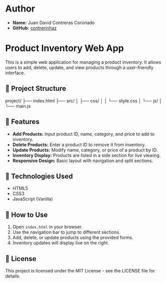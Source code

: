 # Author

- **Name:** Juan David Contreras Coronado  
- **GitHub:** [contrerinhaz](https://github.com/contrerinhaz/CRUD_INV.git)

# Product Inventory Web App

This is a simple web application for managing a product inventory. It allows users to add, delete, update, and view products through a user-friendly interface.

## 📁 Project Structure

project/
├── index.html
├── src/
│ ├── css/
│ │ └── style.css
│ └── js/
│ └── main.js


## 🚀 Features

- **Add Products:** Input product ID, name, category, and price to add to inventory.
- **Delete Products:** Enter a product ID to remove it from inventory.
- **Update Products:** Modify name, category, or price of a product by ID.
- **Inventory Display:** Products are listed in a side section for live viewing.
- **Responsive Design:** Basic layout with navigation and split sections.

## 🧪 Technologies Used

- HTML5  
- CSS3  
- JavaScript (Vanilla)

## 📌 How to Use

1. Open `index.html` in your browser.
2. Use the navigation bar to jump to different sections.
3. Add, delete, or update products using the provided forms.
4. Inventory updates will display live on the right.

## 📝 License

This project is licensed under the MIT License - see the LICENSE file for details.


